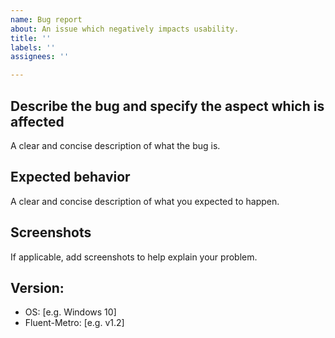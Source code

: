 ```yaml
---
name: Bug report
about: An issue which negatively impacts usability.
title: ''
labels: ''
assignees: ''

---
```


## Describe the bug and specify the aspect which is affected
A clear and concise description of what the bug is.

## Expected behavior
A clear and concise description of what you expected to happen.

## Screenshots
If applicable, add screenshots to help explain your problem.

## Version:
 - OS: [e.g. Windows 10]
 - Fluent-Metro: [e.g. v1.2]

